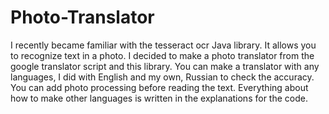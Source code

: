 # Photo-Translator
I recently became familiar with the tesseract ocr Java library. It allows you to recognize text in a photo. I decided to make a photo translator from the google translator script and this library. You can make a translator with any languages, I did with English and my own, Russian to check the accuracy. You can add photo processing before reading the text. Everything about how to make other languages ​​is written in the explanations for the code.
